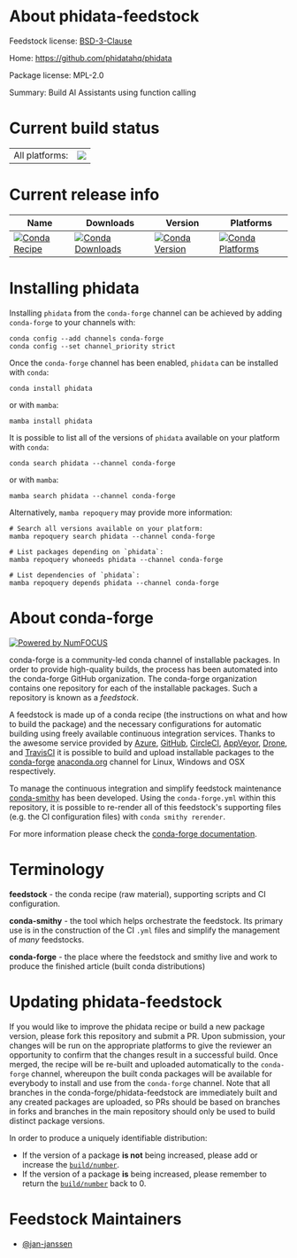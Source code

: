 About phidata-feedstock
=======================

Feedstock license: [BSD-3-Clause](https://github.com/conda-forge/phidata-feedstock/blob/main/LICENSE.txt)

Home: https://github.com/phidatahq/phidata

Package license: MPL-2.0

Summary: Build AI Assistants using function calling

Current build status
====================


<table><tr><td>All platforms:</td>
    <td>
      <a href="https://dev.azure.com/conda-forge/feedstock-builds/_build/latest?definitionId=21523&branchName=main">
        <img src="https://dev.azure.com/conda-forge/feedstock-builds/_apis/build/status/phidata-feedstock?branchName=main">
      </a>
    </td>
  </tr>
</table>

Current release info
====================

| Name | Downloads | Version | Platforms |
| --- | --- | --- | --- |
| [![Conda Recipe](https://img.shields.io/badge/recipe-phidata-green.svg)](https://anaconda.org/conda-forge/phidata) | [![Conda Downloads](https://img.shields.io/conda/dn/conda-forge/phidata.svg)](https://anaconda.org/conda-forge/phidata) | [![Conda Version](https://img.shields.io/conda/vn/conda-forge/phidata.svg)](https://anaconda.org/conda-forge/phidata) | [![Conda Platforms](https://img.shields.io/conda/pn/conda-forge/phidata.svg)](https://anaconda.org/conda-forge/phidata) |

Installing phidata
==================

Installing `phidata` from the `conda-forge` channel can be achieved by adding `conda-forge` to your channels with:

```
conda config --add channels conda-forge
conda config --set channel_priority strict
```

Once the `conda-forge` channel has been enabled, `phidata` can be installed with `conda`:

```
conda install phidata
```

or with `mamba`:

```
mamba install phidata
```

It is possible to list all of the versions of `phidata` available on your platform with `conda`:

```
conda search phidata --channel conda-forge
```

or with `mamba`:

```
mamba search phidata --channel conda-forge
```

Alternatively, `mamba repoquery` may provide more information:

```
# Search all versions available on your platform:
mamba repoquery search phidata --channel conda-forge

# List packages depending on `phidata`:
mamba repoquery whoneeds phidata --channel conda-forge

# List dependencies of `phidata`:
mamba repoquery depends phidata --channel conda-forge
```


About conda-forge
=================

[![Powered by
NumFOCUS](https://img.shields.io/badge/powered%20by-NumFOCUS-orange.svg?style=flat&colorA=E1523D&colorB=007D8A)](https://numfocus.org)

conda-forge is a community-led conda channel of installable packages.
In order to provide high-quality builds, the process has been automated into the
conda-forge GitHub organization. The conda-forge organization contains one repository
for each of the installable packages. Such a repository is known as a *feedstock*.

A feedstock is made up of a conda recipe (the instructions on what and how to build
the package) and the necessary configurations for automatic building using freely
available continuous integration services. Thanks to the awesome service provided by
[Azure](https://azure.microsoft.com/en-us/services/devops/), [GitHub](https://github.com/),
[CircleCI](https://circleci.com/), [AppVeyor](https://www.appveyor.com/),
[Drone](https://cloud.drone.io/welcome), and [TravisCI](https://travis-ci.com/)
it is possible to build and upload installable packages to the
[conda-forge](https://anaconda.org/conda-forge) [anaconda.org](https://anaconda.org/)
channel for Linux, Windows and OSX respectively.

To manage the continuous integration and simplify feedstock maintenance
[conda-smithy](https://github.com/conda-forge/conda-smithy) has been developed.
Using the ``conda-forge.yml`` within this repository, it is possible to re-render all of
this feedstock's supporting files (e.g. the CI configuration files) with ``conda smithy rerender``.

For more information please check the [conda-forge documentation](https://conda-forge.org/docs/).

Terminology
===========

**feedstock** - the conda recipe (raw material), supporting scripts and CI configuration.

**conda-smithy** - the tool which helps orchestrate the feedstock.
                   Its primary use is in the construction of the CI ``.yml`` files
                   and simplify the management of *many* feedstocks.

**conda-forge** - the place where the feedstock and smithy live and work to
                  produce the finished article (built conda distributions)


Updating phidata-feedstock
==========================

If you would like to improve the phidata recipe or build a new
package version, please fork this repository and submit a PR. Upon submission,
your changes will be run on the appropriate platforms to give the reviewer an
opportunity to confirm that the changes result in a successful build. Once
merged, the recipe will be re-built and uploaded automatically to the
`conda-forge` channel, whereupon the built conda packages will be available for
everybody to install and use from the `conda-forge` channel.
Note that all branches in the conda-forge/phidata-feedstock are
immediately built and any created packages are uploaded, so PRs should be based
on branches in forks and branches in the main repository should only be used to
build distinct package versions.

In order to produce a uniquely identifiable distribution:
 * If the version of a package **is not** being increased, please add or increase
   the [``build/number``](https://docs.conda.io/projects/conda-build/en/latest/resources/define-metadata.html#build-number-and-string).
 * If the version of a package **is** being increased, please remember to return
   the [``build/number``](https://docs.conda.io/projects/conda-build/en/latest/resources/define-metadata.html#build-number-and-string)
   back to 0.

Feedstock Maintainers
=====================

* [@jan-janssen](https://github.com/jan-janssen/)

